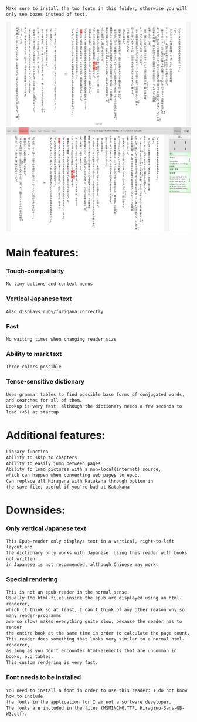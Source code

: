     Make sure to install the two fonts in this folder, otherwise you will only see boxes instead of text.
![Alt text](img_1.png)
![Alt text](img_2.png)
# Main features:
### Touch-compatibilty
    No tiny buttons and context menus
### Vertical Japanese text
    Also displays ruby/furigana correctly
### Fast
    No waiting times when changing reader size
### Ability to mark text
    Three colors possible
### Tense-sensitive dictionary
    Uses grammar tables to find possible base forms of conjugated words, and searches for all of them.
    Lookup is very fast, although the dictionary needs a few seconds to load (<5) at startup.

# Additional features:
    Library function
    Ability to skip to chapters
    Ability to easily jump between pages
    Ability to load pictures with a non-local(internet) source,
    which can happen when converting web pages to epub.
    Can replace all Hiragana with Katakana through option in
    the save file, useful if you're bad at Katakana

# Downsides:
### Only vertical Japanese text
    This Epub-reader only displays text in a vertical, right-to-left layout and
    the dictionary only works with Japanese. Using this reader with books not written
    in Japanese is not recommended, although Chinese may work.
### Special rendering
    This is not an epub-reader in the normal sense.
    Usually the html-files inside the epub are displayed using an html-renderer,
    which (I think so at least, I can't think of any other reason why so many reader-programms
    are so slow) makes everything quite slow, because the reader has to render
    the entire book at the same time in order to calculate the page count.
    This reader does something that looks very similar to a normal html-renderer,
    as long as you don't encounter html-elements that are uncommon in books, e.g tables.
    This custom rendering is very fast.
### Font needs to be installed
    You need to install a font in order to use this reader: I do not know how to include
    the fonts in the application for I am not a software developer.
    The fonts are included in the files (MSMINCHO.TTF, Hiragino-Sans-GB-W3.otf).
